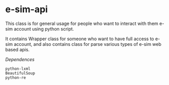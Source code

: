 e-sim-api
=========
This class is for general usage for people who want to interact with them e-sim account using python script.

It contains Wrapper class for someone who want to have full access to e-sim account, and also contains class for parse various types of e-sim web based apis.

*Dependences*
```
python-lxml
BeautifulSoup
python-re
```

